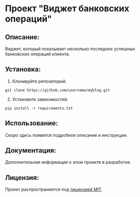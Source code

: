 # Проект "Виджет банковских операций"

## Описание:
Виджет, который показывает несколько последних успешных банковских операций клиента.

## Установка:

1. Клонируйте репозиторий:
```
git clone https://github.com/username/myblog.git
```

2. Установите зависимостей:
```
pip install -r requirements.txt
```

## Использование:
Скоро здесь появится подробное описание и инструкции.

## Документация:

Дополнительная информация о этом проекте в разработке.

## Лицензия:

Проект распространяется под [лицензией MIT](LICENSE).
